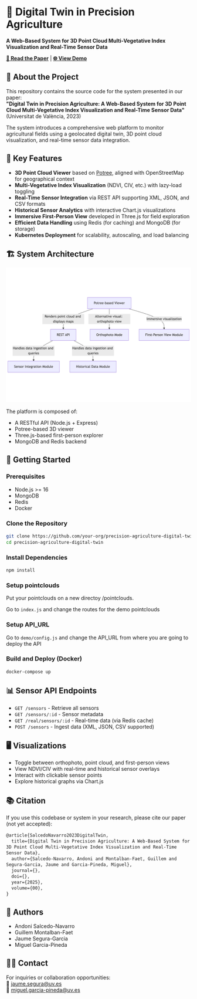 # 🌾 Digital Twin in Precision Agriculture  
**A Web-Based System for 3D Point Cloud Multi-Vegetative Index Visualization and Real-Time Sensor Data**

[**📄 Read the Paper**](https://doi.org/...) | [**🌐 View Demo**](https://berca.uv.es/viewer/demo/elpuig.html)

## 📌 About the Project

This repository contains the source code for the system presented in our paper:  
**"Digital Twin in Precision Agriculture: A Web-Based System for 3D Point Cloud Multi-Vegetative Index Visualization and Real-Time Sensor Data"**  
(Universitat de València, 2023)

The system introduces a comprehensive web platform to monitor agricultural fields using a geolocated digital twin, 3D point cloud visualization, and real-time sensor data integration.

## 🧠 Key Features

- **3D Point Cloud Viewer** based on [Potree](https://potree.org), aligned with OpenStreetMap for geographical context
- **Multi-Vegetative Index Visualization** (NDVI, CIV, etc.) with lazy-load toggling
- **Real-Time Sensor Integration** via REST API supporting XML, JSON, and CSV formats
- **Historical Sensor Analytics** with interactive Chart.js visualizations
- **Immersive First-Person View** developed in Three.js for field exploration
- **Efficient Data Handling** using Redis (for caching) and MongoDB (for storage)
- **Kubernetes Deployment** for scalability, autoscaling, and load balancing

## 🏗️ System Architecture

![System Architecture](figs/component-diagram.png)

The platform is composed of:
- A RESTful API (Node.js + Express)
- Potree-based 3D viewer
- Three.js-based first-person explorer
- MongoDB and Redis backend

## 🚀 Getting Started

### Prerequisites

- Node.js >= 16
- MongoDB
- Redis
- Docker

### Clone the Repository

```bash
git clone https://github.com/your-org/precision-agriculture-digital-twin.git
cd precision-agriculture-digital-twin
```

### Install Dependencies

```bash
npm install
```

### Setup pointclouds

Put your pointclouds on a new directoy /pointclouds.

Go to ```index.js``` and change the routes for the demo pointclouds

### Setup API_URL

Go to ```demo/config.js``` and change the API_URL from where you are going to deploy the API

### Build and Deploy (Docker)

```bash
docker-compose up
```

## 📊 Sensor API Endpoints

- `GET /sensors` - Retrieve all sensors
- `GET /sensors/:id` - Sensor metadata
- `GET /real/sensors/:id` - Real-time data (via Redis cache)
- `POST /sensors` - Ingest data (XML, JSON, CSV supported)

## 🖥️ Visualizations

- Toggle between orthophoto, point cloud, and first-person views
- View NDVI/CIV with real-time and historical sensor overlays
- Interact with clickable sensor points
- Explore historical graphs via Chart.js

## 📚 Citation

If you use this codebase or system in your research, please cite our paper (not yet accepted):

```
@article{SalcedoNavarro2023DigitalTwin,
  title={Digital Twin in Precision Agriculture: A Web-Based System for 3D Point Cloud Multi-Vegetative Index Visualization and Real-Time Sensor Data},
  author={Salcedo-Navarro, Andoni and Montalban-Faet, Guillem and Segura-Garcia, Jaume and Garcia-Pineda, Miguel},
  journal={},
  doi={},
  year={2025},
  volume={00},
}
```

## 👥 Authors

- Andoni Salcedo-Navarro
- Guillem Montalban-Faet
- Jaume Segura-Garcia
- Miguel Garcia-Pineda

## 🧑‍🔬 Contact

For inquiries or collaboration opportunities:  
📧 jaume.segura@uv.es  
📧 miguel.garcia-pineda@uv.es
